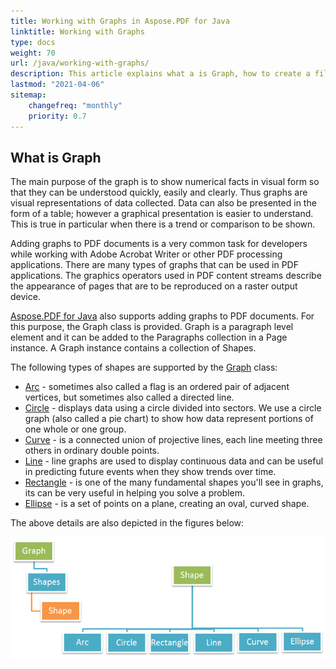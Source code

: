 ```yaml
---
title: Working with Graphs in Aspose.PDF for Java
linktitle: Working with Graphs
type: docs
weight: 70
url: /java/working-with-graphs/
description: This article explains what a is Graph, how to create a filled rectangle object, how to add text inside a graph object, how to add a line object to PDF and etc.
lastmod: "2021-04-06"
sitemap:
    changefreq: "monthly"
    priority: 0.7
---
```


## What is Graph

The main purpose of the graph is to show numerical facts in visual form so that they can be understood quickly, easily and clearly. Thus graphs are visual representations of data collected. Data can also be presented in the form of a table; however a graphical presentation is easier to understand. This is true in particular when there is a trend or comparison to be shown.

Adding graphs to PDF documents is a very common task for developers while working with Adobe Acrobat Writer or other PDF processing applications. There are many types of graphs that can be used in PDF applications. The graphics operators used in PDF content streams describe the appearance of pages that are to be reproduced on a raster output device.

[Aspose.PDF for Java](/pdf/java/) also supports adding graphs to PDF documents. For this purpose, the Graph class is provided. Graph is a paragraph level element and it can be added to the Paragraphs collection in a Page instance. A Graph instance contains a collection of Shapes.

The following types of shapes are supported by the [Graph](https://apireference.aspose.com/pdf/java/com.aspose.pdf.drawing/Graph) class:

- [Arc](/pdf/java/add-arc/) - sometimes also called a flag is an ordered pair of adjacent vertices, but sometimes also called a directed line.
- [Circle](https://apireference.aspose.com/pdf/java/com.aspose.pdf.drawing/Circle) - displays data using a circle divided into sectors. We use a circle graph (also called a pie chart) to show how data represent portions of one whole or one group.
- [Curve](https://apireference.aspose.com/pdf/java/com.aspose.pdf.drawing/Curve) - is a connected union of projective lines, each line meeting three others in ordinary double points.
- [Line](https://apireference.aspose.com/pdf/java/com.aspose.pdf.drawing/Line) - line graphs are used to display continuous data and can be useful in predicting future events when they show trends over time.
- [Rectangle](https://apireference.aspose.com/pdf/java/com.aspose.pdf.drawing/Rectangle) - is one of the many fundamental shapes you'll see in graphs, its can be very useful in helping you solve a problem.
- [Ellipse](https://apireference.aspose.com/pdf/java/com.aspose.pdf.drawing/Ellipse) - is a set of points on a plane, creating an oval, curved shape.

The above details are also depicted in the figures below:

![Figures in Graphs](OZ8BReG.png)
